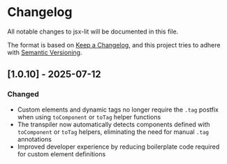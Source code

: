 # Changelog

All notable changes to jsx-lit will be documented in this file.

The format is based on [Keep a Changelog](https://keepachangelog.com/en/1.0.0/),
and this project tries to adhere with [Semantic Versioning](https://semver.org/spec/v2.0.0.html).

## [1.0.10] - 2025-07-12

### Changed

- Custom elements and dynamic tags no longer require the `.tag` postfix when using `toComponent` or `toTag` helper functions
- The transpiler now automatically detects components defined with `toComponent` or `toTag` helpers, eliminating the need for manual `.tag` annotations
- Improved developer experience by reducing boilerplate code required for custom element definitions
